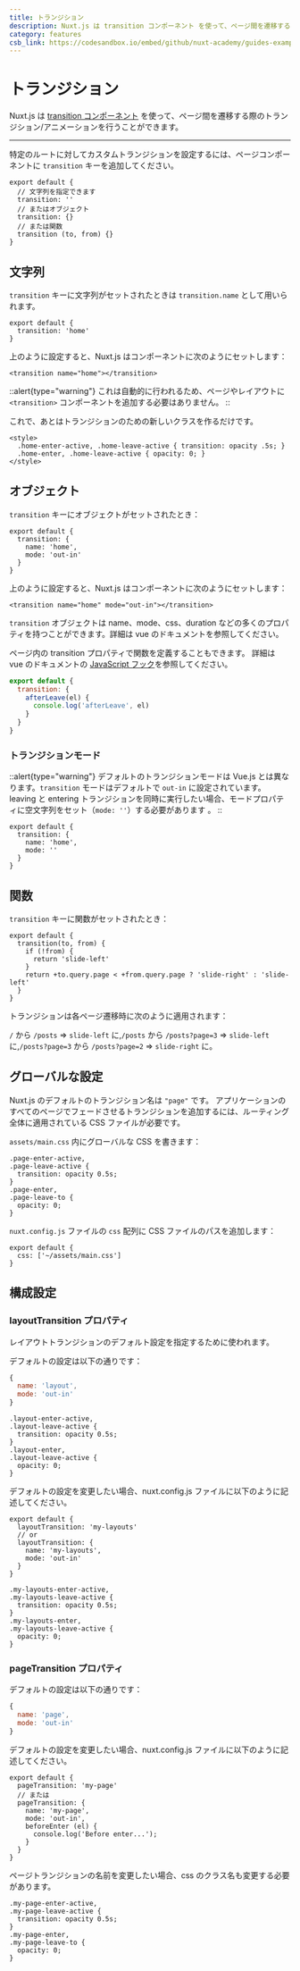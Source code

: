 ```yaml
---
title: トランジション
description: Nuxt.js は transition コンポーネント を使って、ページ間を遷移する際のトランジション/アニメーションを行うことができます。
category: features
csb_link: https://codesandbox.io/embed/github/nuxt-academy/guides-examples/tree/master/03_features/05_transitions?fontsize=14&hidenavigation=1&theme=dark
---
```

# トランジション

Nuxt.js は [transition コンポーネント](http://vuejs.org/v2/guide/transitions.html#Transitioning-Single-Elements-Components) を使って、ページ間を遷移する際のトランジション/アニメーションを行うことができます。

---

特定のルートに対してカスタムトランジションを設定するには、ページコンポーネントに `transition` キーを追加してください。

```js{}[pages/index.vue]
export default {
  // 文字列を指定できます
  transition: ''
  // またはオブジェクト
  transition: {}
  // または関数
  transition (to, from) {}
}
```

## 文字列

`transition` キーに文字列がセットされたときは `transition.name` として用いられます。

```js{}[pages/index.vue]
export default {
  transition: 'home'
}
```

上のように設定すると、Nuxt.js はコンポーネントに次のようにセットします：

```html{}[pages/index.vue]
<transition name="home"></transition>
```

::alert{type="warning"}
これは自動的に行われるため、ページやレイアウトに `<transition>` コンポーネントを追加する必要はありません。
::

これで、あとはトランジションのための新しいクラスを作るだけです。

```html{}[pages/index.vue]
<style>
  .home-enter-active, .home-leave-active { transition: opacity .5s; }
  .home-enter, .home-leave-active { opacity: 0; }
</style>
```

## オブジェクト

`transition` キーにオブジェクトがセットされたとき：

```js{}[pages/index.vue]
export default {
  transition: {
    name: 'home',
    mode: 'out-in'
  }
}
```

上のように設定すると、Nuxt.js はコンポーネントに次のようにセットします：

```html{}[pages/index.vue]
<transition name="home" mode="out-in"></transition>
```

`transition` オブジェクトは name、mode、css、duration などの多くのプロパティを持つことができます。詳細は vue のドキュメントを参照してください。

ページ内の transition プロパティで関数を定義することもできます。 詳細は vue のドキュメントの [JavaScript フック](https://vuejs.org/v2/guide/transitions.html#JavaScript-Hooks)を参照してください。

```js
export default {
  transition: {
    afterLeave(el) {
      console.log('afterLeave', el)
    }
  }
}
```

### トランジションモード

::alert{type="warning"}
デフォルトのトランジションモードは Vue.js とは異なります。`transition` モードはデフォルトで `out-in` に設定されています。leaving と entering トランジションを同時に実行したい場合、モードプロパティに空文字列をセット（`mode: ''`）する必要があります 。
::

```js{}[pages/index.vue]
export default {
  transition: {
    name: 'home',
    mode: ''
  }
}
```

## 関数

`transition` キーに関数がセットされたとき：

```js{}[pages/index.vue]
export default {
  transition(to, from) {
    if (!from) {
      return 'slide-left'
    }
    return +to.query.page < +from.query.page ? 'slide-right' : 'slide-left'
  }
}
```

トランジションは各ページ遷移時に次のように適用されます：

`/` から `/posts` => `slide-left` に,`/posts` から `/posts?page=3` => `slide-left` に,`/posts?page=3` から `/posts?page=2` => `slide-right` に。

## グローバルな設定

Nuxt.js のデフォルトのトランジション名は `"page"` です。 アプリケーションのすべてのページでフェードさせるトランジションを追加するには、ルーティング全体に適用されている CSS ファイルが必要です。

`assets/main.css` 内にグローバルな CSS を書きます：

```css{}[assets/main.css]
.page-enter-active,
.page-leave-active {
  transition: opacity 0.5s;
}
.page-enter,
.page-leave-to {
  opacity: 0;
}
```

`nuxt.config.js` ファイルの `css` 配列に CSS ファイルのパスを追加します：

```js{}[nuxt.config.js]
export default {
  css: ['~/assets/main.css']
}
```

## 構成設定

### layoutTransition プロパティ

レイアウトトランジションのデフォルト設定を指定するために使われます。

デフォルトの設定は以下の通りです：

```js
{
  name: 'layout',
  mode: 'out-in'
}
```

```css{}[assets/main.css]
.layout-enter-active,
.layout-leave-active {
  transition: opacity 0.5s;
}
.layout-enter,
.layout-leave-active {
  opacity: 0;
}
```

デフォルトの設定を変更したい場合、nuxt.config.js ファイルに以下のように記述してください。

```js{}[nuxt.config.js]
export default {
  layoutTransition: 'my-layouts'
  // or
  layoutTransition: {
    name: 'my-layouts',
    mode: 'out-in'
  }
}
```

```css{}[assets/main.css]
.my-layouts-enter-active,
.my-layouts-leave-active {
  transition: opacity 0.5s;
}
.my-layouts-enter,
.my-layouts-leave-active {
  opacity: 0;
}
```

### pageTransition プロパティ

デフォルトの設定は以下の通りです：

```js
{
  name: 'page',
  mode: 'out-in'
}
```

デフォルトの設定を変更したい場合、nuxt.config.js ファイルに以下のように記述してください。

```js{}[nuxt.config.js]
export default {
  pageTransition: 'my-page'
  // または
  pageTransition: {
    name: 'my-page',
    mode: 'out-in',
    beforeEnter (el) {
      console.log('Before enter...');
    }
  }
}
```

ページトランジションの名前を変更したい場合、css のクラス名も変更する必要があります。

```css{}[assets/main.css]
.my-page-enter-active,
.my-page-leave-active {
  transition: opacity 0.5s;
}
.my-page-enter,
.my-page-leave-to {
  opacity: 0;
}
```
